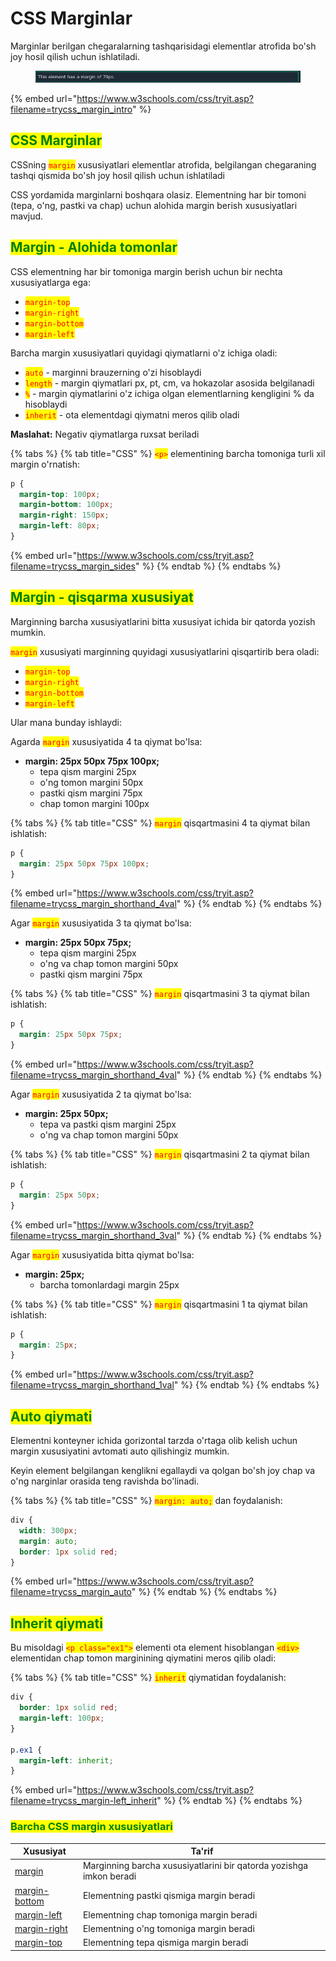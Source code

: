 # CSS Marginlar

Marginlar berilgan chegaralarning tashqarisidagi elementlar atrofida bo'sh joy hosil qilish uchun ishlatiladi.

<figure><img src="../../../.gitbook/assets/image (123).png" alt=""><figcaption></figcaption></figure>

{% embed url="https://www.w3schools.com/css/tryit.asp?filename=trycss_margin_intro" %}

## <mark style="color:green;">CSS Marginlar</mark> <a href="#css-margin" id="css-margin"></a>

CSSning <mark style="color:red;">`margin`</mark> xususiyatlari elementlar atrofida, belgilangan chegaraning tashqi qismida bo'sh joy hosil qilish uchun ishlatiladi

CSS yordamida marginlarni boshqara olasiz. Elementning har bir tomoni (tepa, o'ng, pastki va chap) uchun alohida margin berish xususiyatlari mavjud.

## <mark style="color:green;">Margin - Alohida tomonlar</mark> <a href="#margin-individual-tomonlarda" id="margin-individual-tomonlarda"></a>

CSS elementning har bir tomoniga margin berish uchun bir nechta xususiyatlarga ega:

* <mark style="color:red;">`margin-top`</mark>
* <mark style="color:red;">`margin-right`</mark>
* <mark style="color:red;">`margin-bottom`</mark>
* <mark style="color:red;">`margin-left`</mark>

Barcha margin xususiyatlari quyidagi qiymatlarni o'z ichiga oladi:

* <mark style="color:red;">`auto`</mark> - marginni brauzerning o'zi hisoblaydi
* <mark style="color:red;">`length`</mark> - margin qiymatlari px, pt, cm, va hokazolar asosida belgilanadi
* <mark style="color:red;">`%`</mark> - margin qiymatlarini o'z ichiga olgan elementlarning kengligini % da hisoblaydi
* <mark style="color:red;">`inherit`</mark> - ota elementdagi qiymatni meros qilib oladi

**Maslahat:** Negativ qiymatlarga ruxsat beriladi

{% tabs %}
{% tab title="CSS" %}
<mark style="color:red;">`<p>`</mark> elementining barcha tomoniga turli xil margin o'rnatish:

```css
p {
  margin-top: 100px;
  margin-bottom: 100px;
  margin-right: 150px;
  margin-left: 80px;
}
```

{% embed url="https://www.w3schools.com/css/tryit.asp?filename=trycss_margin_sides" %}
{% endtab %}
{% endtabs %}

## <mark style="color:green;">Margin - qisqarma xususiyat</mark> <a href="#margin-qisqartmasi" id="margin-qisqartmasi"></a>

Marginning barcha xususiyatlarini bitta xususiyat ichida bir qatorda yozish mumkin.

<mark style="color:red;">`margin`</mark> xususiyati marginning quyidagi xususiyatlarini qisqartirib bera oladi:

* <mark style="color:red;">`margin-top`</mark>
* <mark style="color:red;">`margin-right`</mark>
* <mark style="color:red;">`margin-bottom`</mark>
* <mark style="color:red;">`margin-left`</mark>

Ular mana bunday ishlaydi:

Agarda <mark style="color:red;">`margin`</mark> xususiyatida 4 ta qiymat bo'lsa:

* **margin: 25px 50px 75px 100px;**
  * tepa qism margini 25px
  * o'ng tomon margini 50px
  * pastki qism margini 75px
  * chap tomon margini 100px

{% tabs %}
{% tab title="CSS" %}
<mark style="color:red;">`margin`</mark> qisqartmasini 4 ta qiymat bilan ishlatish:

```css
p {
  margin: 25px 50px 75px 100px;
}
```

{% embed url="https://www.w3schools.com/css/tryit.asp?filename=trycss_margin_shorthand_4val" %}
{% endtab %}
{% endtabs %}

Agar <mark style="color:red;">`margin`</mark> xususiyatida 3 ta qiymat bo'lsa:

* **margin: 25px 50px 75px;**
  * tepa qism margini 25px
  * o'ng va chap tomon margini 50px
  * pastki qism margini 75px

{% tabs %}
{% tab title="CSS" %}
<mark style="color:red;">`margin`</mark> qisqartmasini 3 ta qiymat bilan ishlatish:

```css
p {
  margin: 25px 50px 75px;
}
```

{% embed url="https://www.w3schools.com/css/tryit.asp?filename=trycss_margin_shorthand_4val" %}
{% endtab %}
{% endtabs %}

Agar <mark style="color:red;">`margin`</mark> xususiyatida 2 ta qiymat bo'lsa:

* **margin: 25px 50px;**
  * tepa va pastki qism margini 25px
  * o'ng va chap tomon margini 50px

{% tabs %}
{% tab title="CSS" %}
<mark style="color:red;">`margin`</mark> qisqartmasini 2 ta qiymat bilan ishlatish:

```css
p {
  margin: 25px 50px;
}
```

{% embed url="https://www.w3schools.com/css/tryit.asp?filename=trycss_margin_shorthand_3val" %}
{% endtab %}
{% endtabs %}

Agar <mark style="color:red;">`margin`</mark> xususiyatida bitta qiymat bo'lsa:

* **margin: 25px;**
  * barcha tomonlardagi margin 25px

{% tabs %}
{% tab title="CSS" %}
<mark style="color:red;">`margin`</mark> qisqartmasini 1 ta qiymat bilan ishlatish:

```css
p {
  margin: 25px;
}
```

{% embed url="https://www.w3schools.com/css/tryit.asp?filename=trycss_margin_shorthand_1val" %}
{% endtab %}
{% endtabs %}

## <mark style="color:green;">Auto qiymati</mark> <a href="#auto-qiymati" id="auto-qiymati"></a>

Elementni konteyner ichida gorizontal tarzda o'rtaga olib kelish uchun margin xususiyatini avtomati auto  qilishingiz mumkin.

Keyin element belgilangan kenglikni egallaydi va qolgan bo'sh joy chap va o'ng narginlar orasida teng ravishda bo'linadi.

{% tabs %}
{% tab title="CSS" %}
<mark style="color:red;">`margin: auto;`</mark> dan foydalanish:

```css
div {
  width: 300px;
  margin: auto;
  border: 1px solid red;
}
```

{% embed url="https://www.w3schools.com/css/tryit.asp?filename=trycss_margin_auto" %}
{% endtab %}
{% endtabs %}

## <mark style="color:green;">Inherit qiymati</mark> <a href="#inherit-qiymati" id="inherit-qiymati"></a>

Bu misoldagi <mark style="color:red;">`<p class="ex1">`</mark> elementi ota element hisoblangan <mark style="color:red;">`<div>`</mark> elementidan chap tomon marginining qiymatini meros qilib oladi:

{% tabs %}
{% tab title="CSS" %}
<mark style="color:red;">`inherit`</mark> qiymatidan foydalanish:

```css
div {
  border: 1px solid red;
  margin-left: 100px;
}

p.ex1 {
  margin-left: inherit;
}
```

{% embed url="https://www.w3schools.com/css/tryit.asp?filename=trycss_margin-left_inherit" %}
{% endtab %}
{% endtabs %}

### <mark style="color:green;">Barcha CSS margin xususiyatlari</mark> <a href="#barcha-css-margin-xususiyatlari" id="barcha-css-margin-xususiyatlari"></a>

| Xususiyat                                                               | Ta'rif                                                              |
| ----------------------------------------------------------------------- | ------------------------------------------------------------------- |
| [margin](https://www.w3schools.com/cssref/pr\_margin.asp)               | Marginning barcha xususiyatlarini bir qatorda yozishga imkon beradi |
| [margin-bottom](https://www.w3schools.com/cssref/pr\_margin-bottom.asp) | Elementning pastki qismiga margin beradi                            |
| [margin-left](https://www.w3schools.com/cssref/pr\_margin-left.asp)     | Elementning chap tomoniga margin beradi                             |
| [margin-right](https://www.w3schools.com/cssref/pr\_margin-right.asp)   | Elementning o'ng tomoniga margin beradi                             |
| [margin-top](https://www.w3schools.com/cssref/pr\_margin-top.asp)       | Elementning tepa qismiga margin beradi                              |

